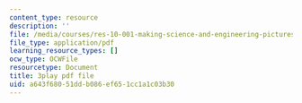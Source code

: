 ```yaml
---
content_type: resource
description: ''
file: /media/courses/res-10-001-making-science-and-engineering-pictures-a-practical-guide-to-presenting-your-work-spring-2016/a643f68051ddb086ef651cc1a1c03b30_-q1kuKDEcJM.pdf
file_type: application/pdf
learning_resource_types: []
ocw_type: OCWFile
resourcetype: Document
title: 3play pdf file
uid: a643f680-51dd-b086-ef65-1cc1a1c03b30
---
```


